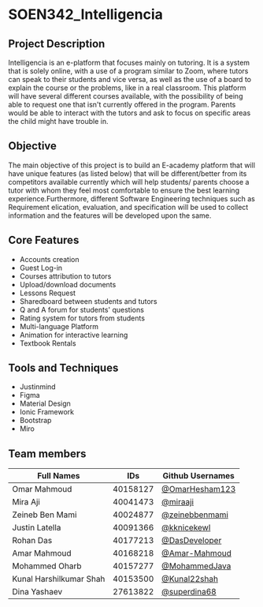 # SOEN342_Intelligencia

## Project Description
Intelligencia is an e-platform that focuses mainly on tutoring. It is a system that is solely online, with a use of a program similar to Zoom, where tutors can speak to their students and vice versa, as well as the use of a board to explain the course or the problems, like in a real classroom.  This platform will have several different courses available, with the possibility of being able to request one that isn't currently offered in the program.  Parents would be able to interact with the tutors and ask to focus on specific areas the child might have trouble in.  

## Objective
The main objective of this project is to build an E-academy platform that will have unique features (as listed below) that will be different/better from its competitors available currently which will help students/ parents choose a tutor with whom they feel most comfortable to ensure the best learning experience.Furthermore, different Software Engineering techniques such as Requirement elication, evaluation, and specification will be used to collect information and the features will be developed upon the same.

## Core Features
- Accounts creation
- Guest Log-in
- Courses attribution to tutors
- Upload/download documents
- Lessons Request  
- Sharedboard between students and tutors
- Q and A forum for students' questions
- Rating system for tutors from students 
- Multi-language Platform
- Animation for interactive learning
- Textbook Rentals

## Tools and Techniques
- Justinmind <br />
- Figma <br />
- Material Design <br />
- Ionic Framework <br />
- Bootstrap <br />
- Miro

## Team members
| Full Names    | IDs           |  Github Usernames |
| ------------- | ------------- | ------------- | 
| Omar Mahmoud  |   40158127    |[@OmarHesham123](https://github.com/OmarHesham123)|
| Mira Aji  |    40041473   | [@miraaji](https://github.com/miraaji) |
| Zeineb Ben Mami |   40024877    | [@zeinebbenmami ](https://github.com/zeinebbenmami) |
| Justin Latella  |   40091366    | [@kknicekewl](https://github.com/kknicekewl)|
| Rohan Das  |   40177213    | [@DasDeveloper](https://github.com/DasDeveloper) |
| Amar Mahmoud  |   40168218    | [@Amar-Mahmoud](https://github.com/Amar-Mahmoud) |
| Mohammed Oharb  |   40157277    | [@MohammedJava](https://github.com/MohammedJava) |
| Kunal Harshilkumar Shah  |    40153500   | [@Kunal22shah](https://github.com/Kunal22shah) |
| Dina Yashaev  |  27613822    | [@superdina68](https://github.com/superdina68)|
